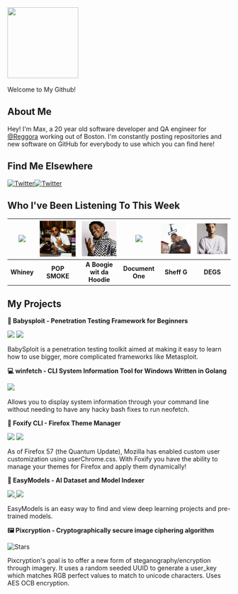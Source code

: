 <img src="https://octodex.github.com/images/daftpunktocat-thomas.gif" height="160px" width="160px">

Welcome to My Github!

## About Me

Hey! I'm Max, a 20 year old software developer and QA engineer for [@Reggora](https://github.com/Reggora) working out of Boston. I'm constantly posting repositories and new software on GitHub for everybody to use which you can find here!

## Find Me Elsewhere

<a href="https://twitter.com/maxbridgland" target="_blank"><img src="https://cdn2.iconfinder.com/data/icons/social-media-2199/64/social_media_isometric_6-twitter-512.png" height="120px" width="120px" alt="Twitter"></a><a href="https://www.linkedin.com/in/maxbridgland/" target="_blank"><img src="https://cdn2.iconfinder.com/data/icons/social-media-2199/64/social_media_isometric_14-linkedin-512.png" height="120px" width="120px" alt="Twitter"></a>

## Who I've Been Listening To This Week

| <img src=https://raw.githubusercontent.com/M4cs/M4cs/master/artist_images/d874e5f8b505faa385c7eab1ca4778ff.jpg> | <img src=https://raw.githubusercontent.com/M4cs/M4cs/master/artist_images/30b386be3832ff63ffa1d8d182480c6b.jpg> | <img src=https://raw.githubusercontent.com/M4cs/M4cs/master/artist_images/31ab24b4359852319e67c63b60764771.jpg> | <img src=https://raw.githubusercontent.com/M4cs/M4cs/master/artist_images/cc8fbc44a32442a79b277cf1fe46fafc.jpg> | <img src=https://raw.githubusercontent.com/M4cs/M4cs/master/artist_images/dee231e40268c3615851a139b4f59164.jpg> | <img src=https://raw.githubusercontent.com/M4cs/M4cs/master/artist_images/c88f916780bc7f831d93f2110462081f.jpg>  |
| :---: | :---: | :---: | :---: | :---: | :---: |
| <b>Whiney</b> | <b>POP SMOKE</b> | <b>A Boogie wit da Hoodie</b> | <b>Document One</b> | <b>Sheff G</b> | <b>DEGS</b>  |


## My Projects

**:baby: Babysploit - Penetration Testing Framework for Beginners**

<a href="https://pepy.tech/project/babysploit"><img src="https://pepy.tech/badge/babysploit"></a> <a href="https://github.com/M4cs/BabySploit/stargazers"><img src="https://img.shields.io/github/stars/M4cs/BabySploit.svg" atl="Stars"></a>

BabySploit is a penetration testing toolkit aimed at making it easy to learn how to use bigger,
more complicated frameworks like Metasploit.

**:computer: winfetch - CLI System Information Tool for Windows Written in Golang**

<img src="https://img.shields.io/github/stars/M4cs/winfetch">

Allows you to display system information through your command line without needing to have any hacky bash fixes to run neofetch. 

**:fox_face: Foxify CLI - Firefox Theme Manager**

<a href="https://pepy.tech/project/foxify-cli"><img src="https://pepy.tech/badge/foxify-cli"></a> <a href="https://github.com/M4cs/foxify-cli/stargazers"><img src="https://img.shields.io/github/stars/M4cs/foxify-cli"></a>

As of Firefox 57 (the Quantum Update), Mozilla has enabled custom user customization using userChrome.css. With Foxify you have the ability to manage your themes for Firefox and apply them dynamically!

**:brain: EasyModels - AI Dataset and Model Indexer**

<a href="https://pepy.tech/project/easymodels" target="_blank"><img src="https://pepy.tech/badge/easymodels" /> <a href="https://github.com/M4cs/EasyModels/stargazers"><img src="https://img.shields.io/github/stars/M4cs/EasyModels.svg" atl="Stars"></a>
  
EasyModels is an easy way to find and view deep learning projects and pre-trained models.

**:framed_picture: Pixcryption - Cryptographically secure image ciphering algorithm**

![Stars](https://img.shields.io/github/stars/M4cs/pixcryption)

Pixcryption's goal is to offer a new form of steganography/encryption through imagery. It uses a random seeded UUID to generate a user_key which matches RGB perfect values to match to unicode characters. Uses AES OCB encryption.



